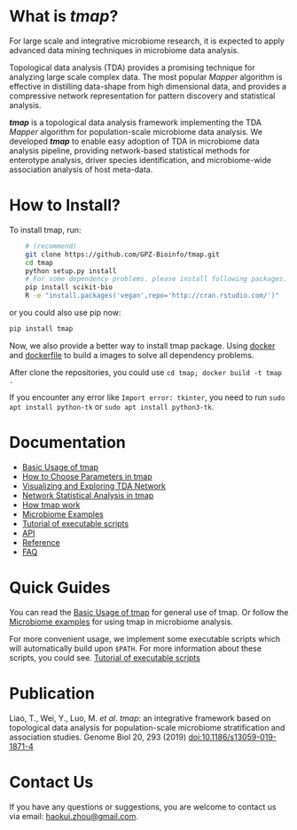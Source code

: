 # What is *tmap*?

For large scale and integrative microbiome research, it is expected to apply advanced data mining techniques in microbiome data analysis.

Topological data analysis (TDA) provides a promising technique for analyzing large scale complex data. The most popular *Mapper* algorithm is effective in distilling data-shape from high dimensional data, and provides a compressive network representation for pattern discovery and statistical analysis.

***tmap*** is a topological data analysis framework implementing the TDA *Mapper* algorithm for population-scale microbiome data analysis. We developed ***tmap*** to enable easy adoption of TDA in microbiome data analysis pipeline, providing network-based statistical methods for enterotype analysis, driver species identification, and microbiome-wide association analysis of host meta-data.

# How to Install?

To install tmap, run:
```bash
    # (recommend)
    git clone https://github.com/GPZ-Bioinfo/tmap.git
    cd tmap
    python setup.py install
    # For some dependency problems. please install following packages.
    pip install scikit-bio
    R -e "install.packages('vegan',repo='http://cran.rstudio.com/')"
```

or you could also use pip now:
```bash
pip install tmap
```

Now, we also provide a better way to install tmap package. Using [docker](https://docs.docker.com/) and [dockerfile](https://github.com/GPZ-Bioinfo/tmap/blob/master/dockerfile) to build a images to solve all dependency problems.

After clone the repositories, you could use `cd tmap; docker build -t tmap .`

If you encounter any error like `Import error: tkinter`, you need to run `sudo apt install python-tk` or `sudo apt install python3-tk`.

# Documentation

* [Basic Usage of tmap](https://tmap.readthedocs.io/en/latest/basic.html)
* [How to Choose Parameters in tmap](https://tmap.readthedocs.io/en/latest/param.html)
* [Visualizing and Exploring TDA Network](https://tmap.readthedocs.io/en/latest/vis.html)
* [Network Statistical Analysis in tmap](https://tmap.readthedocs.io/en/latest/statistical.html)
* [How tmap work](https://tmap.readthedocs.io/en/latest/how2work.html)
* [Microbiome Examples](https://tmap.readthedocs.io/en/latest/example.html)
* [Tutorial of executable scripts](https://tmap.readthedocs.io/en/latest/scripts.html)
* [API](https://tmap.readthedocs.io/en/latest/api.html)
* [Reference](https://tmap.readthedocs.io/en/latest/reference.html)
* [FAQ](https://tmap.readthedocs.io/en/latest/FAQ.html)

# Quick Guides

You can read the [Basic Usage of tmap](https://tmap.readthedocs.io/en/latest/basic.html) for general use of tmap.
Or follow the [Microbiome examples](https://tmap.readthedocs.io/en/latest/example.html) for using tmap in microbiome analysis.

For more convenient usage, we implement some executable scripts which will automatically build upon `$PATH`. For more information about these scripts, you could see.
[Tutorial of executable scripts](https://tmap.readthedocs.io/en/latest/scripts.html)

# Publication
Liao, T., Wei, Y., Luo, M. *et al*. *tmap*: an integrative framework based on topological data analysis for population-scale microbiome stratification and association studies. Genome Biol 20, 293 (2019) [doi:10.1186/s13059-019-1871-4](https://doi.org/10.1186/s13059-019-1871-4)

# Contact Us
If you have any questions or suggestions, you are welcome to contact us via email: haokui.zhou@gmail.com.
